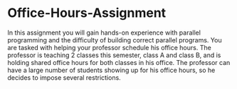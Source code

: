 # Office-Hours-Assignment

In this assignment you will gain hands-on experience with parallel programming and the difficulty of building correct parallel programs. You are tasked with helping your professor schedule his office hours. The professor is teaching 2 classes this semester, class A and class B, and is holding shared office hours for both classes in his office. The professor can have a large number of students showing up for his office hours, so he decides to impose several restrictions.
